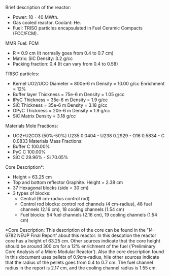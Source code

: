 Brief description of the reactor:
- Power: 10 - 40 MWth.
- Gas cooled reactor. Coolant: He.
- Fuel: TRISO particles encapsulated in Fuel Ceramic Compacts (FCC/FCM).

MMR Fuel: FCM
- R = 0.9 cm (It normally goes from 0.4 to 0.7 cm)
- Matrix: SiC Density: 3.2 g/cc
- Packing fraction: 0.4 (It can vary from 0.4 to 0.58)

TRISO particles:
- Kernel UO2/UCO  Diameter = 800e-6 m  Density = 10.00 g/cc  Enrichment = 12%
- Buffer layer    Thickness = 75e-6 m  Density =  1.05 g/cc
- IPyC            Thickness = 35e-6 m  Density =  1.9  g/cc
- SiC             Thickness = 35e-6 m  Density =  3.18 g/cc
- OPyC            Thickness = 20e-6 m  Density =  1.9  g/cc
- SiC Matrix                           Density =  3.18 g/cc

Materials Mole Fractions:
- UO2+U2CO3 (50%-50%) U235 0.0404 - U238 0.2929 - O16 0.5834 - C 0.0833
Materials Mass Fractions:
- Buffer 		C 100.00%
- PyC   		C 100.00%
- SiC    		C  29.96% - Si 70.05%

Core Description*:
- Height = 63.25 cm
- Top and bottom reflector Graphite. Height = 2.38 cm
- 37 Hexagonal blocks (side = 30 cm)
- 3 types of blocks:
  - Central (6 cm-radius control rod)
  - Control rod blocks: control rod channels (4 cm-radius), 48 fuel channels (2.16 cm), 18 cooling channels (1.54 cm)
  - Fuel blocks: 54 fuel channels (2.16 cm), 19 cooling channels (1.54 cm)

*Core Description: This description of the core can be found in the '14-6782 NEUP Final Report' about this reactor. In this descption the reactor core has a height of 63.25 cm. Other sources indicate that the core height should be around 300 cm for a 12% enrichment of the fuel ('Preliminary Core Analysis of a Micro Modular Reactor'). Also the core description found in this document uses pellets of 0.9cm-radius, hile other sources indicate that the radius of the pellets goes from 0.4 to 0.7 cm. The fuel channel radius in the report is 2.17 cm, and the cooling channel radius is 1.55 cm.